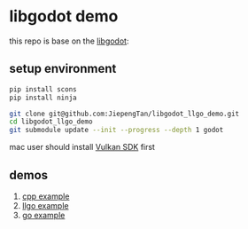 # libgodot demo

this repo is base on the [libgodot](https://github.com/migeran/libgodot_project): 
## setup environment

```bash
pip install scons
pip install ninja 

git clone git@github.com:JiepengTan/libgodot_llgo_demo.git
cd libgodot_llgo_demo
git submodule update --init --progress --depth 1 godot
```

mac user should install [Vulkan SDK](https://sdk.lunarg.com/sdk/download/latest/mac/vulkan-sdk.dmg) first

## demos

1. [cpp example](/samples/cpp_sample/README.md)
2. [llgo example](/samples/llgo_sample/README.md)
3. [go example](/samples/go_sample/README.md)
